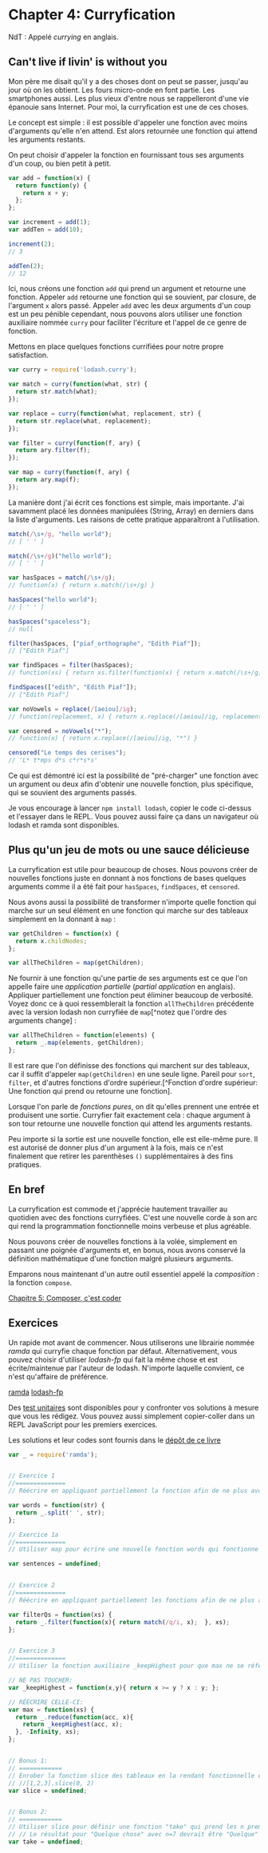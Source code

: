 # Chapter 4: Curryfication

NdT : Appelé *currying* en anglais.

## Can't live if livin' is without you

Mon père me disait qu'il y a des choses dont on peut se passer, jusqu'au jour où on les obtient. Les fours micro-onde en font partie. Les smartphones aussi. Les plus vieux d'entre nous se rappelleront d'une vie épanouie sans Internet. Pour moi, la curryfication est une de ces choses.

Le concept est simple : il est possible d'appeler une fonction avec moins d'arguments qu'elle n'en attend. Est alors retournée une fonction qui attend les arguments restants.

On peut choisir d'appeler la fonction en fournissant tous ses arguments d'un coup, ou bien petit à petit.

```js
var add = function(x) {
  return function(y) {
    return x + y;
  };
};

var increment = add(1);
var addTen = add(10);

increment(2);
// 3

addTen(2);
// 12
```

Ici, nous créons une fonction `add` qui prend un argument et retourne une fonction. Appeler `add` retourne une fonction qui se souvient, par closure, de l'argument `x` alors passé. Appeler `add` avec les deux arguments d'un coup est un peu pénible cependant, nous pouvons alors utiliser une fonction auxiliaire nommée `curry` pour faciliter l'écriture et l'appel de ce genre de fonction.

Mettons en place quelques fonctions currifiées pour notre propre satisfaction.

```js
var curry = require('lodash.curry');

var match = curry(function(what, str) {
  return str.match(what);
});

var replace = curry(function(what, replacement, str) {
  return str.replace(what, replacement);
});

var filter = curry(function(f, ary) {
  return ary.filter(f);
});

var map = curry(function(f, ary) {
  return ary.map(f);
});
```

La manière dont j'ai écrit ces fonctions est simple, mais importante. J'ai savamment placé les données manipulées (String, Array) en derniers dans la liste d'arguments. Les raisons de cette pratique apparaîtront à l'utilisation.

```js
match(/\s+/g, "hello world");
// [ ' ' ]

match(/\s+/g)("hello world");
// [ ' ' ]

var hasSpaces = match(/\s+/g);
// function(x) { return x.match(/\s+/g) }

hasSpaces("hello world");
// [ ' ' ]

hasSpaces("spaceless");
// null

filter(hasSpaces, ["piaf_orthographe", "Edith Piaf"]);
// ["Edith Piaf"]

var findSpaces = filter(hasSpaces);
// function(xs) { return xs.filter(function(x) { return x.match(/\s+/g) }) }

findSpaces(["edith", "Edith Piaf"]);
// ["Edith Piaf"]

var noVowels = replace(/[aeiou]/ig);
// function(replacement, x) { return x.replace(/[aeiou]/ig, replacement) }

var censored = noVowels("*");
// function(x) { return x.replace(/[aeiou]/ig, "*") }

censored("Le temps des cerises");
// 'L* t*mps d*s c*r*s*s'
```

Ce qui est démontré ici est la possibilité de "pré-charger" une fonction avec un argument ou deux afin d'obtenir une nouvelle fonction, plus spécifique, qui se souvient des arguments passés.

Je vous encourage à lancer `npm install lodash`, copier le code ci-dessus et l'essayer dans le REPL. Vous pouvez aussi faire ça dans un navigateur où lodash et ramda sont disponibles.

## Plus qu'un jeu de mots ou une sauce délicieuse

La curryfication est utile pour beaucoup de choses. Nous pouvons créer de nouvelles fonctions juste en donnant à nos fonctions de bases quelques arguments comme il a été fait pour `hasSpaces`, `findSpaces`, et `censored`.

Nous avons aussi la possibilité de transformer n'importe quelle fonction qui marche sur un seul élément en une fonction qui marche sur des tableaux simplement en la donnant à `map` :

```js
var getChildren = function(x) {
  return x.childNodes;
};

var allTheChildren = map(getChildren);
```

Ne fournir à une fonction qu'une partie de ses arguments est ce que l'on appelle faire une *application partielle* (*partial application* en anglais). Appliquer partiellement une fonction peut éliminer beaucoup de verbosité. Voyez donc ce à quoi ressemblerait la fonction `allTheChildren` précédente avec la version lodash non curryfiée de `map`[^notez que l'ordre des arguments change] :

```js
var allTheChildren = function(elements) {
  return _.map(elements, getChildren);
};
```

Il est rare que l'on définisse des fonctions qui marchent sur des tableaux, car il suffit d'appeler `map(getChildren)` en une seule ligne. Pareil pour `sort`, `filter`, et d'autres fonctions d'ordre supérieur.[^Fonction d'ordre supérieur: Une fonction qui prend ou retourne une fonction].

Lorsque l'on parle de *fonctions pures*, on dit qu'elles prennent une entrée et produisent une sortie. Curryfier fait exactement cela : chaque argument à son tour retourne une nouvelle fonction qui attend les arguments restants.

Peu importe si la sortie est une nouvelle fonction, elle est elle-même pure. Il est autorisé de donner plus d'un argument à la fois, mais ce n'est finalement que retirer les parenthèses `()` supplémentaires à des fins pratiques.

## En bref

La curryfication est commode et j'apprécie hautement travailler au quotidien avec des fonctions curryfiées. C'est une nouvelle corde à son arc qui rend la programmation fonctionnelle moins verbeuse et plus agréable.

Nous pouvons créer de nouvelles fonctions à la volée, simplement en passant une poignée d'arguments et, en bonus, nous avons conservé la définition mathématique d'une fonction malgré plusieurs arguments.

Emparons nous maintenant d'un autre outil essentiel appelé la *composition* : la fonction `compose`.

[Chapitre 5: Composer, c'est coder](ch5.md)

## Exercices

Un rapide mot avant de commencer. Nous utiliserons une librairie nommée *ramda* qui curryfie chaque fonction par défaut. Alternativement, vous pouvez choisir d'utiliser *lodash-fp* qui fait la même chose et est écrite/maintenue par l'auteur de lodash. N'importe laquelle convient, ce n'est qu'affaire de préférence.

[ramda](http://ramdajs.com)
[lodash-fp](https://github.com/lodash/lodash-fp)

Des [test unitaires](https://github.com/DrBoolean/mostly-adequate-guide/tree/master/code/part1_exercises) sont disponibles pour y confronter vos solutions à mesure que vous les rédigez. Vous pouvez aussi simplement copier-coller dans un REPL JavaScript pour les premiers exercices.

Les solutions et leur codes sont fournis dans le [dépôt de ce livre](https://github.com/DrBoolean/mostly-adequate-guide/tree/master/code/part1_exercises/answers)

```js
var _ = require('ramda');


// Exercice 1
//==============
// Réécrire en appliquant partiellement la fonction afin de ne plus avoir d'argument

var words = function(str) {
  return _.split(' ', str);
};

// Exercice 1a
//==============
// Utiliser map pour écrire une nouvelle fonction words qui fonctionne sur un tableau de chaînes de caractères 

var sentences = undefined;


// Exercice 2
//==============
// Réécrire en appliquant partiellement les fonctions afin de ne plus avoir d'argument

var filterQs = function(xs) {
  return _.filter(function(x){ return match(/q/i, x);  }, xs);
};


// Exercice 3
//==============
// Utiliser la fonction auxiliaire _keepHighest pour que max ne se réfère à plus aucun argument

// NE PAS TOUCHER:
var _keepHighest = function(x,y){ return x >= y ? x : y; };

// RÉÉCRIRE CELLE-CI:
var max = function(xs) {
  return _.reduce(function(acc, x){
    return _keepHighest(acc, x);
  }, -Infinity, xs);
};


// Bonus 1:
// ============
// Enrober la fonction slice des tableaux en la rendant fonctionnelle et curryfiée.
// //[1,2,3].slice(0, 2)
var slice = undefined;


// Bonus 2:
// ============
// Utiliser slice pour définir une fonction "take" qui prend les n premiers éléments d'une chaîne de caractères. Elle doit être curryfiée.
// // Le résultat pour "Quelque chose" avec n=7 devrait être "Quelque"
var take = undefined;
```

